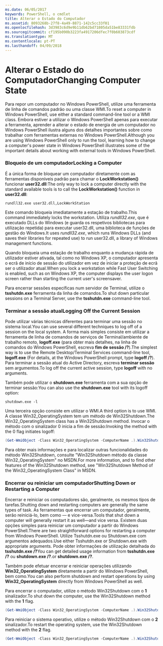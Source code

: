 ```yaml
---
ms.date: 06/05/2017
keywords: PowerShell, o cmdlet
title: Alterar o Estado do Computador
ms.assetid: 8093268b-27f8-4a49-8871-142c5cc33f01
ms.openlocfilehash: 3d3983c6d9e9b11db62bd71805da51be83331fdb
ms.sourcegitcommit: cf195b090b3223fa4917206dfec7f0b603873cdf
ms.translationtype: MT
ms.contentlocale: pt-PT
ms.lasthandoff: 04/09/2018
---
```

# <a name="changing-computer-state"></a><span data-ttu-id="2697d-103">Alterar o Estado do Computador</span><span class="sxs-lookup"><span data-stu-id="2697d-103">Changing Computer State</span></span>

<span data-ttu-id="2697d-104">Para repor um computador no Windows PowerShell, utilize uma ferramenta de linha de comandos padrão ou uma classe WMI.</span><span class="sxs-lookup"><span data-stu-id="2697d-104">To reset a computer in Windows PowerShell, use either a standard command-line tool or a WMI class.</span></span> <span data-ttu-id="2697d-105">Embora estiver a utilizar o Windows PowerShell apenas para executar a ferramenta, aprender a alterar o estado de energia de um computador no Windows PowerShell ilustra alguns dos detalhes importantes sobre como trabalhar com ferramentas externas no Windows PowerShell.</span><span class="sxs-lookup"><span data-stu-id="2697d-105">Although you are using Windows PowerShell only to run the tool, learning how to change a computer's power state in Windows PowerShell illustrates some of the important details about working with external tools in Windows PowerShell.</span></span>

### <a name="locking-a-computer"></a><span data-ttu-id="2697d-106">Bloqueio de um computador</span><span class="sxs-lookup"><span data-stu-id="2697d-106">Locking a Computer</span></span>

<span data-ttu-id="2697d-107">É a única forma de bloquear um computador diretamente com as ferramentas disponíveis padrão para chamar o **LockWorkstation()** funcionar **user32.dll**:</span><span class="sxs-lookup"><span data-stu-id="2697d-107">The only way to lock a computer directly with the standard available tools is to call the **LockWorkstation()** function in **user32.dll**:</span></span>

```
rundll32.exe user32.dll,LockWorkStation
```

<span data-ttu-id="2697d-108">Este comando bloqueia imediatamente a estação de trabalho.</span><span class="sxs-lookup"><span data-stu-id="2697d-108">This command immediately locks the workstation.</span></span> <span data-ttu-id="2697d-109">Utiliza *rundll32.exe*, que é executado DLLs do Windows (e guarda os respetivos bibliotecas para utilização repetida) para executar user32.dll, uma biblioteca de funções de gestão do Windows.</span><span class="sxs-lookup"><span data-stu-id="2697d-109">It uses *rundll32.exe*, which runs Windows DLLs (and saves their libraries for repeated use) to run user32.dll, a library of Windows management functions.</span></span>

<span data-ttu-id="2697d-110">Quando bloqueia uma estação de trabalho enquanto a mudança rápida de utilizador estiver ativada, tal como no Windows XP, o computador apresenta o ecrã de início de sessão do utilizador em vez de iniciar a proteção de ecrã ser o utilizador atual.</span><span class="sxs-lookup"><span data-stu-id="2697d-110">When you lock a workstation while Fast User Switching is enabled, such as on Windows XP, the computer displays the user logon screen rather than starting the current user's screensaver.</span></span>

<span data-ttu-id="2697d-111">Para encerrar sessões específicas num servidor de Terminal, utilize o **tsshutdn.exe** ferramenta da linha de comandos.</span><span class="sxs-lookup"><span data-stu-id="2697d-111">To shut down particular sessions on a Terminal Server, use the **tsshutdn.exe** command-line tool.</span></span>

### <a name="logging-off-the-current-session"></a><span data-ttu-id="2697d-112">Terminar a sessão atual</span><span class="sxs-lookup"><span data-stu-id="2697d-112">Logging Off the Current Session</span></span>

<span data-ttu-id="2697d-113">Pode utilizar várias técnicas diferentes para terminar uma sessão no sistema local.</span><span class="sxs-lookup"><span data-stu-id="2697d-113">You can use several different techniques to log off of a session on the local system.</span></span> <span data-ttu-id="2697d-114">A forma mais simples consiste em utilizar a ferramenta de linha de comandos de serviços de Terminal/ambiente de trabalho remoto, **logoff.exe** (para obter mais detalhes, na linha de comandos do Windows PowerShell, escreva **fim de sessão /?**).</span><span class="sxs-lookup"><span data-stu-id="2697d-114">The simplest way is to use the Remote Desktop/Terminal Services command-line tool, **logoff.exe** (For details, at the Windows PowerShell prompt, type **logoff /?**).</span></span> <span data-ttu-id="2697d-115">Para terminar a sessão atual do Active Directory, escreva **terminar sessão** sem argumentos.</span><span class="sxs-lookup"><span data-stu-id="2697d-115">To log off the current active session, type **logoff** with no arguments.</span></span>

<span data-ttu-id="2697d-116">Também pode utilizar o **shutdown.exe** ferramenta com a sua opção de terminar sessão:</span><span class="sxs-lookup"><span data-stu-id="2697d-116">You can also use the **shutdown.exe** tool with its logoff option:</span></span>

```
shutdown.exe -l
```

<span data-ttu-id="2697d-117">Uma terceira opção consiste em utilizar o WMI.</span><span class="sxs-lookup"><span data-stu-id="2697d-117">A third option is to use WMI.</span></span> <span data-ttu-id="2697d-118">A classe Win32_OperatingSystem tem um método de Win32Shutdown.</span><span class="sxs-lookup"><span data-stu-id="2697d-118">The Win32_OperatingSystem class has a Win32Shutdown method.</span></span> <span data-ttu-id="2697d-119">Invocar o método com o sinalizador 0 inicia a fim de sessão:</span><span class="sxs-lookup"><span data-stu-id="2697d-119">Invoking the method with the 0 flag initiates logoff:</span></span>

```powershell
(Get-WmiObject -Class Win32_OperatingSystem -ComputerName .).Win32Shutdown(0)
```

<span data-ttu-id="2697d-120">Para obter mais informações e para localizar outras funcionalidades do método Win32Shutdown, consulte "Win32Shutdown método da classe Win32_OperatingSystem" no MSDN.</span><span class="sxs-lookup"><span data-stu-id="2697d-120">For more information, and to find other features of the Win32Shutdown method, see "Win32Shutdown Method of the Win32_OperatingSystem Class" in MSDN.</span></span>

### <a name="shutting-down-or-restarting-a-computer"></a><span data-ttu-id="2697d-121">Encerrar ou reiniciar um computador</span><span class="sxs-lookup"><span data-stu-id="2697d-121">Shutting Down or Restarting a Computer</span></span>

<span data-ttu-id="2697d-122">Encerrar e reiniciar os computadores são, geralmente, os mesmos tipos de tarefas.</span><span class="sxs-lookup"><span data-stu-id="2697d-122">Shutting down and restarting computers are generally the same types of task.</span></span> <span data-ttu-id="2697d-123">As ferramentas que encerrar um computador, geralmente, serão reiniciá-lo, bem como — e vice-versa.</span><span class="sxs-lookup"><span data-stu-id="2697d-123">Tools that shut down a computer will generally restart it as well—and vice versa.</span></span> <span data-ttu-id="2697d-124">Existem duas opções simples para reiniciar um computador a partir do Windows PowerShell.</span><span class="sxs-lookup"><span data-stu-id="2697d-124">There are two straightforward options for restarting a computer from Windows PowerShell.</span></span> <span data-ttu-id="2697d-125">Utilize Tsshutdn.exe ou Shutdown.exe com argumentos adequados.</span><span class="sxs-lookup"><span data-stu-id="2697d-125">Use either Tsshutdn.exe or Shutdown.exe with appropriate arguments.</span></span> <span data-ttu-id="2697d-126">Pode obter informações de utilização detalhada do **tsshutdn.exe /?**</span><span class="sxs-lookup"><span data-stu-id="2697d-126">You can get detailed usage information from **tsshutdn.exe /?**</span></span> <span data-ttu-id="2697d-127">ou **shutdown.exe /?**.</span><span class="sxs-lookup"><span data-stu-id="2697d-127">or **shutdown.exe /?**.</span></span>

<span data-ttu-id="2697d-128">Também pode efetuar encerrar e reiniciar operações utilizando **Win32_OperatingSystem** diretamente a partir do Windows PowerShell, bem como.</span><span class="sxs-lookup"><span data-stu-id="2697d-128">You can also perform shutdown and restart operations by using **Win32_OperatingSystem** directly from Windows PowerShell as well.</span></span>

<span data-ttu-id="2697d-129">Para encerrar o computador, utilize o método Win32Shutdown com o **1** sinalizador.</span><span class="sxs-lookup"><span data-stu-id="2697d-129">To shut down the computer, use the Win32Shutdown method with the **1** flag.</span></span>

```powershell
(Get-WmiObject -Class Win32_OperatingSystem -ComputerName .).Win32Shutdown(1)
```

<span data-ttu-id="2697d-130">Para reiniciar o sistema operativo, utilize o método Win32Shutdown com o **2** sinalizador.</span><span class="sxs-lookup"><span data-stu-id="2697d-130">To restart the operating system, use the Win32Shutdown method with the **2** flag.</span></span>

```powershell
(Get-WmiObject -Class Win32_OperatingSystem -ComputerName .).Win32Shutdown(2)
```